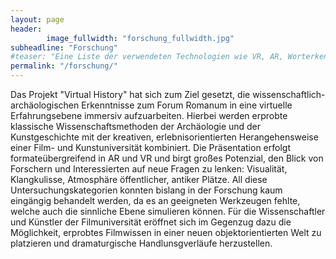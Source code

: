 ```yaml
---
layout: page
header:
        image_fullwidth: "forschung_fullwidth.jpg"
subheadline: "Forschung"
#teaser: "Eine Liste der verwendeten Technologien wie VR, AR, Worterkennung, etc."
permalink: "/forschung/"
---
```

Das Projekt "Virtual History" hat sich zum Ziel gesetzt, die wissenschaftlich-archäologischen Erkenntnisse zum Forum Romanum in eine virtuelle Erfahrungsebene immersiv aufzuarbeiten. 
Hierbei werden erprobte klassische Wissenschaftsmethoden der Archäologie und der Kunstgeschichte mit der kreativen, erlebnisorientierten Herangehensweise einer Film- und Kunstuniversität kombiniert.
Die Präsentation erfolgt formateübergreifend in AR und VR und birgt großes Potenzial, den Blick von Forschern und Interessierten auf neue Fragen zu lenken: Visualität, Klangkulisse, Atmosphäre öffentlicher, antiker Plätze. All diese Untersuchungskategorien konnten bislang in der Forschung kaum eingängig behandelt werden, da es an geeigneten Werkzeugen fehlte, welche auch die sinnliche Ebene simulieren können. Für die Wissenschaftler und Künstler der Filmuniversität eröffnet sich im Gegenzug dazu die Möglichkeit, erprobtes Filmwissen in einer neuen objektorientierten Welt zu platzieren und dramaturgische Handlunsgverläufe herzustellen.
